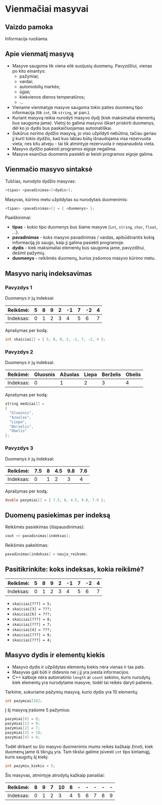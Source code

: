 # Vienmačiai masyvai

## Vaizdo pamoka

Informacija ruošiama.

## Apie vienmatį masyvą

- Masyve saugoma tik viena eilė susijusių duomenų. Pavyzdžiui, vienas po kito einantys:
  - pažymiai;
  - vardai;
  - automobilių markės;
  - ūgiai;
  - kiekvienos dienos temperatūros;
  - ...
- Viename vienmatyje masyve saugoma tokio paties duomenų tipo informacija (tik `int`, tik `string`, ar pan.).
- Kuriant masyvą reikia nurodyti masyvo dydį (kiek maksimaliai elementų bus saugoma jame). Vietoj to galima masyvui iškart priskirti duomenys, dėl ko jo dydis bus paskaičiuojamas automatiškai.
- Sukūrus norimo dydžio masyvą, jo viso užpildyti nebūtina, tačiau geriau jį kurti tokio dydžio, kad kuo labiau būtų išnaudojama visa rezervuota vieta, nes kitu atveju - tai tik atmintyje rezervuota ir nepanaudota vieta.
- Masyvo dydžio pakeisti programos eigoje negalima.
- Masyve esančius duomenis pasiekti ar keisti programos eigoje galima.

## Vienmačio masyvo sintaksė

Tuščias, nurodyto dydžio masyvas:

```cpp
<tipas> <pavadinimas>[<dydis>];
```

Masyvas, kūrimo metu užpildytas su nurodytais duomenimis:

```cpp
<tipas> <pavadinimas>[] = { <duomenys> };
```

Paaiškinimai:

- **tipas** - kokio tipo duomenys bus šiame masyve (`int`, `string`, `char`, `float`, ...).
- **pavadinimas** - koks masyvo pavadinimas / vardas, apibūdinantis kokią informaciją jis saugo, kaip jį galima pasiekti programoje.
- **dydis** - kiek maksimaliai elementų bus saugoma jame, pavyzdžiui, dešimt pažymių.
- **duomenys** - reikšmės duomenų, kurios įrašomos masyvo kūrimo metu.

## Masyvo narių indeksavimas

### Pavyzdys 1

Duomenys ir jų indeksai:

| Reikšmė: | 5 | 8 | 9 | 2 | -1 | 7 | -2 | 4 |
|-|-|-|-|-|-|-|-|-|
| Indeksas: | 0 | 1 | 2 | 3 | 4 | 5 | 6 | 7 |

Aprašymas per kodą:

```cpp
int skaiciai[] = { 5, 8, 9, 2, -1, 7, -2, 4 };
```

### Pavyzdys 2

Duomenys ir jų indeksai:

| Reikšmė: | Gluosnis | Ažuolas | Liepa | Berželis | Obelis |
|-|-|-|-|-|-|
| Indeksas: | 0 | 1 | 2 | 3 | 4 |

Aprašymas per kodą:

```cpp
string medziai[] =
{
  "Gluosnis",
  "Azuolas",
  "Liepa",
  "Berzelis",
  "Obelis"
};
```

### Pavyzdys 3

Duomenys ir jų indeksai:

| Reikšmė: | 7.5 | 8 | 4.5 | 9.8 | 7.6 |
|-|-|-|-|-|-|
| Indeksas: | 0 | 1 | 2 | 3 | 4 |

Aprašymas per kodą:

```cpp
double pazymiai[] = { 7.5, 8, 4.5, 9.8, 7.6 };
```

## Duomenų pasiekimas per indeksą

Reikšmės pasiekimas (išspausdinimas):

```cpp
cout << pavadinimas[indeksas];
```

Reikšmės pakeitimas:

```cpp
pavadinimas[indeksas] = nauja_reiksme;
```

## Pasitikrinkite: koks indeksas, kokia reikšmė?

| Reikšmė: | 5 | 8 | 9 | 2 | -1 | 7 | -2 | 4 |
|-|-|-|-|-|-|-|-|-|
| Indeksas: | 0 | 1 | 2 | 3 | 4 | 5 | 6 | 7 |

- `skaiciai[???] = 5;`
- `skaiciai[3] = ???;`
- `skaiciai[6] = ???;`
- `skaiciai[???] = 8;`
- `skaiciai[???] = 7;`
- `skaiciai[4] = ???;`
- `skaiciai[???] = 9;`
- `skaiciai[???] = 4;`

## Masyvo dydis ir elementų kiekis

- Masyvo dydis ir užpildytas elementų kiekis nėra vienas ir tas pats.
- Masyvas gali būti ir didesnis nei į jį yra įvesta informacijos.
- C++ kalboje nėra automatinio `length` ar `count` sekimo, kuris nurodytų kiek elementų yra nurodytame masyve, todėl tai reikės daryti patiems.

Tarkime, sukuriame pažymių masyvą, kurio dydis yra 10 elementų:

```cpp
int pazymiai[10];
```

Į šį masyvą įrašome 5 pažymius:

```cpp
pazymiai[0] = 8;
pazymiai[1] = 9;
pazymiai[2] = 7;
pazymiai[3] = 10;
pazymiai[4] = 8;
```

Todėl dirbant su šio masyvo duomenimis mums reikės kažkaip žinoti, kiek duomenų jame iš tikrųjų yra. Tam tikslui galime įsivesti `int` tipo kintamąjį, kuris saugotų šį kiekį:

```cpp
int pazymiu_kiekis = 5;
```

Šis masyvas, atmintyje atrodytų kažkaip panašiai:

| Reikšmė: | 8 | 9 | 7 | 10 | 8 | - | - | - | - | - |
|-|-|-|-|-|-|-|-|-|-|-|
| Indeksas: | 0 | 1 | 2 | 3 | 4 | 5 | 6 | 7 | 8 | 9 |
